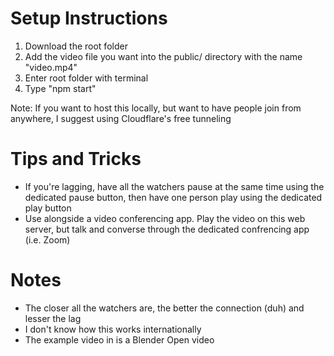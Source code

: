 # Setup Instructions
1. Download the root folder
2. Add the video file you want into the public/ directory with the name "video.mp4"
3. Enter root folder with terminal
4. Type "npm start"

Note: If you want to host this locally, but want to have people join from anywhere, I suggest using Cloudflare's free tunneling

# Tips and Tricks
- If you're lagging, have all the watchers pause at the same time using the dedicated pause button, then have one person play using the dedicated play button
- Use alongside a video conferencing app. Play the video on this web server, but talk and converse through the dedicated confrencing app (i.e. Zoom)

# Notes
- The closer all the watchers are, the better the connection (duh) and lesser the lag
- I don't know how this works internationally
- The example video in is a Blender Open video